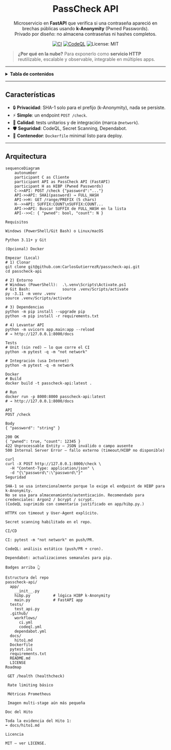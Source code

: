 <div align="center">

# PassCheck API

Microservicio en **FastAPI** que verifica si una contraseña apareció en brechas públicas usando **k-Anonymity** (Pwned Passwords).  
Privado por diseño: no almacena contraseñas ni hashes completos.

[![CI](https://github.com/CarlosGutierrezR/passcheck-api/actions/workflows/ci.yml/badge.svg)](https://github.com/CarlosGutierrezR/passcheck-api/actions/workflows/ci.yml)
[![CodeQL](https://github.com/CarlosGutierrezR/passcheck-api/actions/workflows/codeql.yml/badge.svg)](https://github.com/CarlosGutierrezR/passcheck-api/actions/workflows/codeql.yml)
![License: MIT](https://img.shields.io/badge/License-MIT-green.svg)

</div>

> **¿Por qué en la nube?** Para exponerlo como **servicio HTTP** reutilizable, escalable y observable, integrable en múltiples apps.

---

<details>
<summary><strong>Tabla de contenidos</strong></summary>

- [Características](#características)
- [Arquitectura](#arquitectura)
- [Requisitos](#requisitos)
- [Empezar (Local)](#empezar-local)
- [Tests](#tests)
- [Docker](#docker)
- [API](#api)
- [Seguridad](#seguridad)
- [CI/CD](#cicd)
- [Estructura del repo](#estructura-del-repo)
- [Roadmap](#roadmap)
- [Doc del Hito](#doc-del-hito)
- [Licencia](#licencia)

</details>

---

## Características

- 🔒 **Privacidad**: SHA-1 solo para el prefijo (k-Anonymity), nada se persiste.  
- ⚡ **Simple**: un endpoint `POST /check`.  
- 🧪 **Calidad**: tests unitarios y de integración (marca `@network`).  
- 🛡️ **Seguridad**: CodeQL, Secret Scanning, Dependabot.  
- 🐳 **Contenedor**: `Dockerfile` minimal listo para deploy.

---

## Arquitectura

```mermaid
sequenceDiagram
    autonumber
    participant C as Cliente
    participant API as PassCheck API (FastAPI)
    participant H as HIBP (Pwned Passwords)
    C->>API: POST /check {"password":"..."}
    API->>API: SHA1(password) → FULL_HASH
    API->>H: GET /range/PREFIX (5 chars)
    H-->>API: SUFFIX:COUNT\nSUFFIX:COUNT...
    API->>API: Buscar SUFFIX de FULL_HASH en la lista
    API-->>C: { "pwned": bool, "count": N }

Requisitos

Windows (PowerShell/Git Bash) o Linux/macOS

Python 3.11+ y Git

(Opcional) Docker

Empezar (Local)
# 1) Clonar
git clone git@github.com:CarlosGutierrezR/passcheck-api.git
cd passcheck-api

# 2) Entorno
# Windows (PowerShell):  .\.venv\Scripts\Activate.ps1
# Git Bash:              source .venv/Scripts/activate
py -3.11 -m venv .venv
source .venv/Scripts/activate

# 3) Dependencias
python -m pip install --upgrade pip
python -m pip install -r requirements.txt

# 4) Levantar API
python -m uvicorn app.main:app --reload
# → http://127.0.0.1:8000/docs

Tests
# Unit (sin red) — lo que corre el CI
python -m pytest -q -m "not network"

# Integración (usa Internet)
python -m pytest -q -m network

Docker
# Build
docker build -t passcheck-api:latest .

# Run
docker run -p 8000:8000 passcheck-api:latest
# → http://127.0.0.1:8000/docs

API
POST /check

Body
{ "password": "string" }

200 OK
{ "pwned": true, "count": 12345 }
422 Unprocessable Entity — JSON inválido o campo ausente
500 Internal Server Error — fallo externo (timeout/HIBP no disponible)

curl
curl -X POST http://127.0.0.1:8000/check \
  -H "Content-Type: application/json" \
  -d "{\"password\":\"password\"}"
Seguridad

SHA-1 se usa intencionalmente porque lo exige el endpoint de HIBP para k-Anonymity.
No se usa para almacenamiento/autenticación. Recomendado para credenciales: Argon2 / bcrypt / scrypt.
(CodeQL suprimido con comentario justificado en app/hibp.py.)

HTTPX con timeout y User-Agent explícito.

Secret scanning habilitado en el repo.

CI/CD

CI: pytest -m "not network" en push/PR.

CodeQL: análisis estático (push/PR + cron).

Dependabot: actualizaciones semanales para pip.

Badges arriba 👆

Estructura del repo
passcheck-api/
  app/
    __init__.py
    hibp.py          # lógica HIBP k-Anonymity
    main.py          # FastAPI app
  tests/
    test_api.py
  .github/
    workflows/
      ci.yml
      codeql.yml
    dependabot.yml
  docs/
    hito1.md
  Dockerfile
  pytest.ini
  requirements.txt
  README.md
  LICENSE
Roadmap

 GET /health (healthcheck)

 Rate limiting básico

 Métricas Prometheus

 Imagen multi-stage aún más pequeña

Doc del Hito

Toda la evidencia del Hito 1:
➡️ docs/hito1.md

Licencia

MIT — ver LICENSE.
